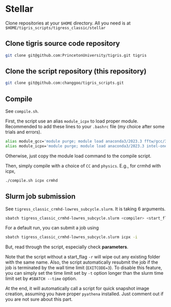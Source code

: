 # Stellar

Clone repositories at your `$HOME` directory. All you need is at `$HOME/tigris_scripts/tigress_classic/stellar`

## Clone tigris source code repository
```sh
git clone git@github.com:PrincetonUniversity/tigris.git tigris
```

## Clone the script repository (this repository)
```sh
git clone git@github.com:changgoo/tigris_scripts.git
```

## Compile
See `compile.sh`.

First, the script use an alias `module_icpx` to load proper module. Recommended to add these lines to your `.bashrc` file (my choice after some trials and errors).
```sh
alias module_gcc='module purge; module load anaconda3/2023.3 fftw/gcc/3.3.10 intel-mpi/gcc/2021.13 hdf5/gcc/intel-mpi/1.14.4'
alias module_icpx='module purge; module load anaconda3/2023.3 intel-oneapi/2024.2 openmpi/oneapi-2024.2/4.1.6 hdf5/oneapi-2024.2/openmpi-4.1.6/1.14.4 fftw/oneapi-2024.2/3.3.10
```
Otherwise, just copy the module load command to the compile script.

Then, simply compile with a choice of `CC` and `physics`. E.g., for crmhd with icpx,
```sh
./compile.sh icpx crmhd
```

## Slurm job submission
See `tigress_classic_crmhd-lowres_subcycle.slurm`. It is taking 6 arguments.
```sh
sbatch tigress_classic_crmhd-lowres_subcycle.slurm <compiler> <start_flag> <MHDBC=diode> <CRBC=lngrad_out> <beta=10> <crsubcycle=false>
```

For a default run, you can submit a job using
```sh
sbatch tigress_classic_crmhd-lowres_subcycle.slurm icpx -i
```

But, read through the script, especially check __parameters__.

Note that the script without a start_flag `-r` will wipe out any existing folder with the same name.
Also, the script automatically resubmit the job if the job is terminated by the wall time limit (`EXITCODE=3`).
To disable this feature, you can simply set the time limit set by `-t` option longer than the slurm time limit set by `#SBATCH --time` option.

At the end, it will automatically call a script for quick snapshot image creation, assuming you have proper `pyathena` installed. Just comment out if you are not sure about this part.



